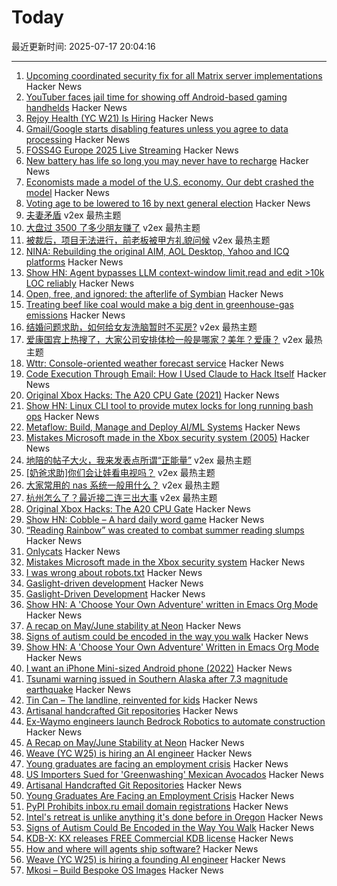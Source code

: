 # Today

最近更新时间: 2025-07-17 20:04:16

--- 
1. [Upcoming coordinated security fix for all Matrix server implementations](https://matrix.org/blog/2025/07/security-predisclosure/) Hacker News
2. [YouTuber faces jail time for showing off Android-based gaming handhelds](https://arstechnica.com/gadgets/2025/07/youtuber-faces-jail-time-for-showing-off-android-based-gaming-handhelds/) Hacker News
3. [Rejoy Health (YC W21) Is Hiring](https://www.ycombinator.com/companies/rejoy-health/jobs/DCsxNgv-software-engineer) Hacker News
4. [Gmail/Google starts disabling features unless you agree to data processing](https://bsky.app/profile/victor.earth/post/3lu5ovm2oy22g) Hacker News
5. [FOSS4G Europe 2025 Live Streaming](https://2025.europe.foss4g.org/livestream/) Hacker News
6. [New battery has life so long you may never have to recharge](https://www.neowin.net/news/this-amazing-new-battery-has-life-so-long-you-may-never-have-to-recharge/) Hacker News
7. [Economists made a model of the U.S. economy. Our debt crashed the model](https://www.marketplace.org/story/2025/07/14/how-our-debt-crashed-a-model-of-the-us-economy) Hacker News
8. [Voting age to be lowered to 16 by next general election](https://www.bbc.co.uk/news/articles/c628ep4j5kno) Hacker News
9. [夫妻矛盾](https://www.v2ex.com/t/1145809) v2ex 最热主题
10. [大盘过 3500 了多少朋友赚了](https://www.v2ex.com/t/1145712) v2ex 最热主题
11. [被裁后，项目无法进行，前老板被甲方礼貌问候](https://www.v2ex.com/t/1145703) v2ex 最热主题
12. [NINA: Rebuilding the original AIM, AOL Desktop, Yahoo and ICQ platforms](https://nina.chat/) Hacker News
13. [Show HN: Agent bypasses LLM context-window limit,read and edit >10k LOC reliably](https://marketplace.visualstudio.com/items?itemName=Sixth.sixth-ai) Hacker News
14. [Open, free, and ignored: the afterlife of Symbian](https://www.theregister.com/2025/07/17/symbian_forgotten_foss_phone_os/) Hacker News
15. [Treating beef like coal would make a big dent in greenhouse-gas emissions](https://www.economist.com/graphic-detail/2021/10/02/treating-beef-like-coal-would-make-a-big-dent-in-greenhouse-gas-emissions) Hacker News
16. [结婚问题求助，如何给女友洗脑暂时不买房?](https://www.v2ex.com/t/1145785) v2ex 最热主题
17. [爱康国宾上热搜了，大家公司安排体检一般是哪家？美年？爱康？](https://www.v2ex.com/t/1145721) v2ex 最热主题
18. [Wttr: Console-oriented weather forecast service](https://github.com/chubin/wttr.in) Hacker News
19. [Code Execution Through Email: How I Used Claude to Hack Itself](https://www.pynt.io/blog/llm-security-blogs/code-execution-through-email-how-i-used-claude-mcp-to-hack-itself) Hacker News
20. [Original Xbox Hacks: The A20 CPU Gate (2021)](https://connortumbleson.com/2021/07/19/the-xbox-and-a20-line/) Hacker News
21. [Show HN: Linux CLI tool to provide mutex locks for long running bash ops](https://github.com/bigattichouse/waitlock) Hacker News
22. [Metaflow: Build, Manage and Deploy AI/ML Systems](https://github.com/Netflix/metaflow) Hacker News
23. [Mistakes Microsoft made in the Xbox security system (2005)](https://xboxdevwiki.net/17_Mistakes_Microsoft_Made_in_the_Xbox_Security_System) Hacker News
24. [地陪的帖子大火，我来发表点所谓“正能量”](https://www.v2ex.com/t/1145744) v2ex 最热主题
25. [[奶爸求助]你们会让娃看电视吗？](https://www.v2ex.com/t/1145730) v2ex 最热主题
26. [大家常用的 nas 系统一般用什么？](https://www.v2ex.com/t/1145720) v2ex 最热主题
27. [杭州怎么了？最近接二连三出大事](https://www.v2ex.com/t/1145713) v2ex 最热主题
28. [Original Xbox Hacks: The A20 CPU Gate](https://connortumbleson.com/2021/07/19/the-xbox-and-a20-line/) Hacker News
29. [Show HN: Cobble – A hard daily word game](https://wilf.live/cobble/) Hacker News
30. [“Reading Rainbow” was created to combat summer reading slumps](https://www.smithsonianmag.com/smithsonian-institution/to-combat-summer-reading-slumps-this-timeless-childrens-television-show-tried-to-bridge-the-literacy-gap-with-the-magic-of-stories-180986984/) Hacker News
31. [Onlycats](https://onlycats.gg/) Hacker News
32. [Mistakes Microsoft made in the Xbox security system](https://xboxdevwiki.net/17_Mistakes_Microsoft_Made_in_the_Xbox_Security_System) Hacker News
33. [I was wrong about robots.txt](https://evgeniipendragon.com/posts/i-was-wrong-about-robots-txt/) Hacker News
34. [Gaslight-driven development](https://tonsky.me/blog/gaslight-driven-development/) Hacker News
35. [Gaslight-Driven Development](https://tonsky.me/blog/gaslight-driven-development/) Hacker News
36. [Show HN: A 'Choose Your Own Adventure' written in Emacs Org Mode](https://tendollaradventure.com/sample/) Hacker News
37. [A recap on May/June stability at Neon](https://neon.com/blog/an-apology-and-a-recap-on-may-june-stability) Hacker News
38. [Signs of autism could be encoded in the way you walk](https://www.sciencealert.com/signs-of-autism-could-be-encoded-in-the-way-you-walk) Hacker News
39. [Show HN: A 'Choose Your Own Adventure' Written in Emacs Org Mode](https://tendollaradventure.com/sample/) Hacker News
40. [I want an iPhone Mini-sized Android phone (2022)](https://smallandroidphone.com/) Hacker News
41. [Tsunami warning issued in Southern Alaska after 7.3 magnitude earthquake](https://www.tsunami.gov/) Hacker News
42. [Tin Can – The landline, reinvented for kids](https://tincan.kids/) Hacker News
43. [Artisanal handcrafted Git repositories](https://drew.silcock.dev/blog/artisanal-git/) Hacker News
44. [Ex-Waymo engineers launch Bedrock Robotics to automate construction](https://techcrunch.com/2025/07/16/ex-waymo-engineers-launch-bedrock-robotics-with-80m-to-automate-construction/) Hacker News
45. [A Recap on May/June Stability at Neon](https://neon.com/blog/an-apology-and-a-recap-on-may-june-stability) Hacker News
46. [Weave (YC W25) is hiring an AI engineer](https://www.ycombinator.com/companies/weave-3/jobs/SqFnIFE-founding-ai-engineer) Hacker News
47. [Young graduates are facing an employment crisis](https://www.wsj.com/economy/jobs/jobs-unemployment-rise-young-people-ce4704d8) Hacker News
48. [US Importers Sued for 'Greenwashing' Mexican Avocados](https://civileats.com/2025/07/09/u-s-importers-sued-for-greenwashing-mexican-avocados/) Hacker News
49. [Artisanal Handcrafted Git Repositories](https://drew.silcock.dev/blog/artisanal-git/) Hacker News
50. [Young Graduates Are Facing an Employment Crisis](https://www.wsj.com/economy/jobs/jobs-unemployment-rise-young-people-ce4704d8) Hacker News
51. [PyPI Prohibits inbox.ru email domain registrations](https://blog.pypi.org/posts/2025-06-15-prohibiting-inbox-ru-emails/) Hacker News
52. [Intel's retreat is unlike anything it's done before in Oregon](https://www.oregonlive.com/silicon-forest/2025/07/intels-retreat-is-unlike-anything-its-done-before-in-oregon.html) Hacker News
53. [Signs of Autism Could Be Encoded in the Way You Walk](https://www.sciencealert.com/signs-of-autism-could-be-encoded-in-the-way-you-walk) Hacker News
54. [KDB-X: KX releases FREE Commercial KDB license](https://www.defconq.tech/blog/From%20Elite%20to%20Everyone%20-%20KX%20Community%20Edition%20Breaks%20Loose) Hacker News
55. [How and where will agents ship software?](https://www.instantdb.com/essays/agents) Hacker News
56. [Weave (YC W25) is hiring a founding AI engineer](https://www.ycombinator.com/companies/weave-3/jobs/SqFnIFE-founding-ai-engineer) Hacker News
57. [Mkosi – Build Bespoke OS Images](https://mkosi.systemd.io/) Hacker News
